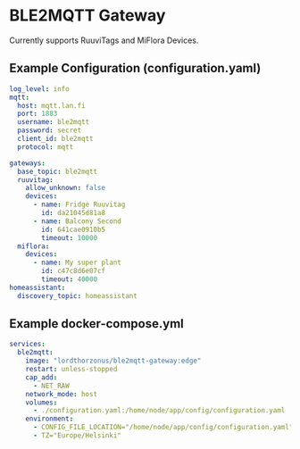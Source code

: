 # BLE2MQTT Gateway
Currently supports RuuviTags and MiFlora Devices.

## Example Configuration (configuration.yaml)
```yaml
log_level: info
mqtt:
  host: mqtt.lan.fi
  port: 1883
  username: ble2mqtt
  password: secret
  client_id: ble2mqtt
  protocol: mqtt

gateways:
  base_topic: ble2mqtt
  ruuvitag:
    allow_unknown: false
    devices:
      - name: Fridge Ruuvitag
        id: da21045d81a8
      - name: Balcony Second
        id: 641cae0910b5
        timeout: 10000
  miflora:
    devices:
      - name: My super plant
        id: c47c8d6e07cf
        timeout: 40000
homeassistant:
  discovery_topic: homeassistant
```

## Example docker-compose.yml
```yaml
services:
  ble2mqtt:
    image: "lordthorzonus/ble2mqtt-gateway:edge"
    restart: unless-stopped
    cap_add:
      - NET_RAW
    network_mode: host
    volumes:
      - ./configuration.yaml:/home/node/app/config/configuration.yaml
    environment:
      - CONFIG_FILE_LOCATION="/home/node/app/config/configuration.yaml"
      - TZ="Europe/Helsinki"
```